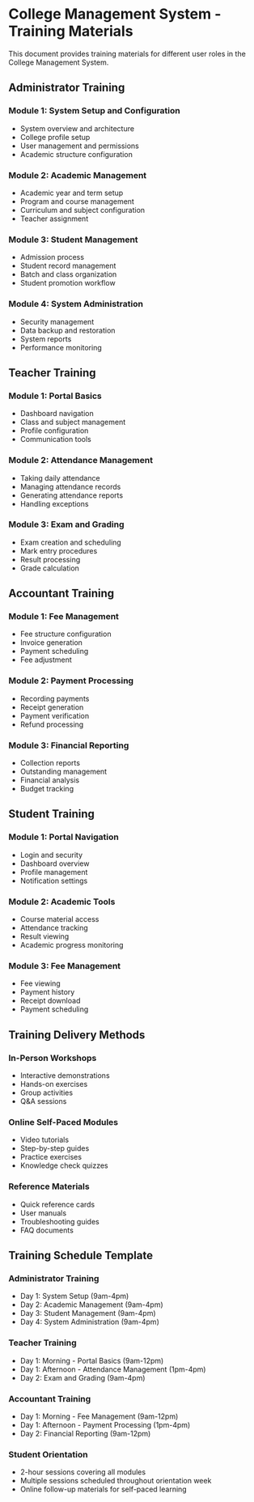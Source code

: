 # College Management System - Training Materials

This document provides training materials for different user roles in the College Management System.

## Administrator Training

### Module 1: System Setup and Configuration
- System overview and architecture
- College profile setup
- User management and permissions
- Academic structure configuration

### Module 2: Academic Management
- Academic year and term setup
- Program and course management
- Curriculum and subject configuration
- Teacher assignment

### Module 3: Student Management
- Admission process
- Student record management
- Batch and class organization
- Student promotion workflow

### Module 4: System Administration
- Security management
- Data backup and restoration
- System reports
- Performance monitoring

## Teacher Training

### Module 1: Portal Basics
- Dashboard navigation
- Class and subject management
- Profile configuration
- Communication tools

### Module 2: Attendance Management
- Taking daily attendance
- Managing attendance records
- Generating attendance reports
- Handling exceptions

### Module 3: Exam and Grading
- Exam creation and scheduling
- Mark entry procedures
- Result processing
- Grade calculation

## Accountant Training

### Module 1: Fee Management
- Fee structure configuration
- Invoice generation
- Payment scheduling
- Fee adjustment

### Module 2: Payment Processing
- Recording payments
- Receipt generation
- Payment verification
- Refund processing

### Module 3: Financial Reporting
- Collection reports
- Outstanding management
- Financial analysis
- Budget tracking

## Student Training

### Module 1: Portal Navigation
- Login and security
- Dashboard overview
- Profile management
- Notification settings

### Module 2: Academic Tools
- Course material access
- Attendance tracking
- Result viewing
- Academic progress monitoring

### Module 3: Fee Management
- Fee viewing
- Payment history
- Receipt download
- Payment scheduling

## Training Delivery Methods

### In-Person Workshops
- Interactive demonstrations
- Hands-on exercises
- Group activities
- Q&A sessions

### Online Self-Paced Modules
- Video tutorials
- Step-by-step guides
- Practice exercises
- Knowledge check quizzes

### Reference Materials
- Quick reference cards
- User manuals
- Troubleshooting guides
- FAQ documents

## Training Schedule Template

### Administrator Training
- Day 1: System Setup (9am-4pm)
- Day 2: Academic Management (9am-4pm)
- Day 3: Student Management (9am-4pm)
- Day 4: System Administration (9am-4pm)

### Teacher Training
- Day 1: Morning - Portal Basics (9am-12pm)
- Day 1: Afternoon - Attendance Management (1pm-4pm)
- Day 2: Exam and Grading (9am-4pm)

### Accountant Training
- Day 1: Morning - Fee Management (9am-12pm)
- Day 1: Afternoon - Payment Processing (1pm-4pm)
- Day 2: Financial Reporting (9am-12pm)

### Student Orientation
- 2-hour sessions covering all modules
- Multiple sessions scheduled throughout orientation week
- Online follow-up materials for self-paced learning 